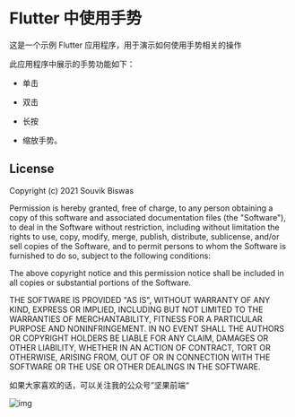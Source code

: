 # Flutter 中使用手势

这是一个示例 Flutter 应用程序，用于演示如何使用手势相关的操作

此应用程序中展示的手势功能如下：

- 单击

- 双击

- 长按

- 缩放手势。

  

## License

Copyright (c) 2021 Souvik Biswas

Permission is hereby granted, free of charge, to any person obtaining a copy
of this software and associated documentation files (the "Software"), to deal
in the Software without restriction, including without limitation the rights
to use, copy, modify, merge, publish, distribute, sublicense, and/or sell
copies of the Software, and to permit persons to whom the Software is
furnished to do so, subject to the following conditions:

The above copyright notice and this permission notice shall be included in all
copies or substantial portions of the Software.

THE SOFTWARE IS PROVIDED "AS IS", WITHOUT WARRANTY OF ANY KIND, EXPRESS OR
IMPLIED, INCLUDING BUT NOT LIMITED TO THE WARRANTIES OF MERCHANTABILITY,
FITNESS FOR A PARTICULAR PURPOSE AND NONINFRINGEMENT. IN NO EVENT SHALL THE
AUTHORS OR COPYRIGHT HOLDERS BE LIABLE FOR ANY CLAIM, DAMAGES OR OTHER
LIABILITY, WHETHER IN AN ACTION OF CONTRACT, TORT OR OTHERWISE, ARISING FROM,
OUT OF OR IN CONNECTION WITH THE SOFTWARE OR THE USE OR OTHER DEALINGS IN THE
SOFTWARE.



如果大家喜欢的话，可以关注我的公众号”坚果前端“

![img](https://luckly007.oss-cn-beijing.aliyuncs.com/images3B1E633F742DA026057B26D3BA8FEB15.jpg)
